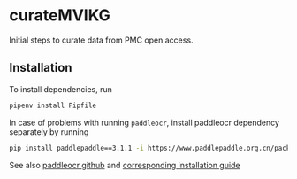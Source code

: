 # curateMVIKG
Initial steps to curate data from PMC open access.

## Installation



To install dependencies, run

```bash
pipenv install Pipfile
```


In case of problems with running `paddleocr`, install paddleocr dependency separately by running

```bash
pip install paddlepaddle==3.1.1 -i https://www.paddlepaddle.org.cn/packages/stable/cpu/
```

See also [paddleocr github](https://github.com/PaddlePaddle/PaddleOCR?tab=readme-ov-file#2-installation) and [corresponding installation guide](https://www.paddlepaddle.org.cn/en/install/quick?docurl=undefined)




